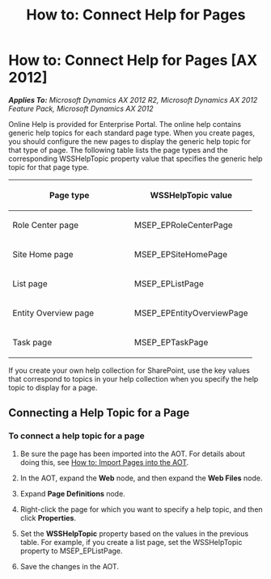 ﻿---
title: 'How to: Connect Help for Pages'
TOCTitle: 'How to: Connect Help for Pages'
ms:assetid: 0f0184f5-f756-42d3-b637-88b89e4a7c0c
ms:mtpsurl: https://msdn.microsoft.com/en-us/library/Cc519590(v=AX.60)
ms:contentKeyID: 35244899
ms.date: 11/07/2012
mtps_version: v=AX.60
---

# How to: Connect Help for Pages [AX 2012]


_**Applies To:** Microsoft Dynamics AX 2012 R2, Microsoft Dynamics AX 2012 Feature Pack, Microsoft Dynamics AX 2012_

Online Help is provided for Enterprise Portal. The online help contains generic help topics for each standard page type. When you create pages, you should configure the new pages to display the generic help topic for that type of page. The following table lists the page types and the corresponding WSSHelpTopic property value that specifies the generic help topic for that page type.

<table>
<colgroup>
<col style="width: 50%" />
<col style="width: 50%" />
</colgroup>
<thead>
<tr class="header">
<th><p>Page type</p></th>
<th><p>WSSHelpTopic value</p></th>
</tr>
</thead>
<tbody>
<tr class="odd">
<td><p>Role Center page</p></td>
<td><p>MSEP_EPRoleCenterPage</p></td>
</tr>
<tr class="even">
<td><p>Site Home page</p></td>
<td><p>MSEP_EPSiteHomePage</p></td>
</tr>
<tr class="odd">
<td><p>List page</p></td>
<td><p>MSEP_EPListPage</p></td>
</tr>
<tr class="even">
<td><p>Entity Overview page</p></td>
<td><p>MSEP_EPEntityOverviewPage</p></td>
</tr>
<tr class="odd">
<td><p>Task page</p></td>
<td><p>MSEP_EPTaskPage</p></td>
</tr>
</tbody>
</table>


If you create your own help collection for SharePoint, use the key values that correspond to topics in your help collection when you specify the help topic to display for a page.

## Connecting a Help Topic for a Page

### To connect a help topic for a page

1.  Be sure the page has been imported into the AOT. For details about doing this, see [How to: Import Pages into the AOT](how-to-import-pages-into-the-aot.md).

2.  In the AOT, expand the **Web** node, and then expand the **Web Files** node.

3.  Expand **Page Definitions** node.

4.  Right-click the page for which you want to specify a help topic, and then click **Properties**.

5.  Set the **WSSHelpTopic** property based on the values in the previous table. For example, if you create a list page, set the WSSHelpTopic property to MSEP\_EPListPage.

6.  Save the changes in the AOT.

